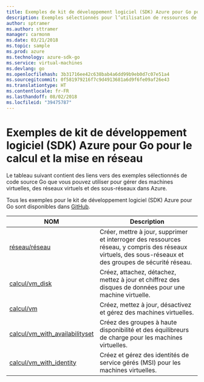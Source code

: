 ```yaml
---
title: Exemples de kit de développement logiciel (SDK) Azure pour Go pour le calcul et la mise en réseau
description: Exemples sélectionnés pour l’utilisation de ressources de calcul telles que des machines virtuelles et des réseaux virtuels à partir du kit de développement logiciel (SDK) Azure pour Go.
author: sptramer
ms.author: sttramer
manager: carmonm
ms.date: 03/21/2018
ms.topic: sample
ms.prod: azure
ms.technology: azure-sdk-go
ms.service: virtual-machines
ms.devlang: go
ms.openlocfilehash: 3b31716ee42c638bab4a6dd99b9eb0d7c07e51a4
ms.sourcegitcommit: 0f581979216f7c9d4913681a6d9f6fe09af26e43
ms.translationtype: HT
ms.contentlocale: fr-FR
ms.lasthandoff: 08/02/2018
ms.locfileid: "39475787"
---
```

# <a name="azure-sdk-for-go-samples-for-compute-and-networking"></a>Exemples de kit de développement logiciel (SDK) Azure pour Go pour le calcul et la mise en réseau

Le tableau suivant contient des liens vers des exemples sélectionnés de code source Go que vous pouvez utiliser pour gérer des machines virtuelles, des réseaux virtuels et des sous-réseaux dans Azure. 

Tous les exemples pour le kit de développement logiciel (SDK) Azure pour Go sont disponibles dans [GitHub](https://github.com/Azure-Samples/azure-sdk-for-go-samples).

| NOM | Description |
|------|-------------|
| [réseau/réseau](https://github.com/Azure-Samples/azure-sdk-for-go-samples/blob/master/network/network.go) | Créer, mettre à jour, supprimer et interroger des ressources réseau, y compris des réseaux virtuels, des sous-réseaux et des groupes de sécurité réseau. |
| [calcul/vm_disk](https://github.com/Azure-Samples/azure-sdk-for-go-samples/blob/master/compute/vm_disk.go) | Créez, attachez, détachez, mettez à jour et chiffrez des disques de données pour une machine virtuelle. |
| [calcul/vm](https://github.com/Azure-Samples/azure-sdk-for-go-samples/blob/master/compute/vm.go) | Créez, mettez à jour, désactivez et gérez des machines virtuelles. |
| [calcul/vm_with_availabilityset](https://github.com/Azure-Samples/azure-sdk-for-go-samples/blob/master/compute/vm_with_availabilityset.go) | Créez des groupes à haute disponibilité et des équilibreurs de charge pour les machines virtuelles. |
| [calcul/vm_with_identity](https://github.com/Azure-Samples/azure-sdk-for-go-samples/blob/master/compute/vm_with_identity.go) | Créez et gérez des identités de service gérés (MSI) pour les machines virtuelles. |
